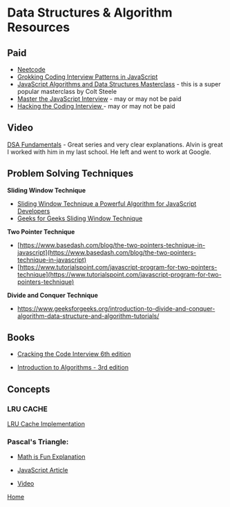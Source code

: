 # Data Structures & Algorithm Resources

## Paid

- [Neetcode](https://neetcode.io/)
- [Grokking Coding Interview Patterns in JavaScript](https://www.educative.io/courses/grokking-coding-interview-patterns-javascript)
- [JavaScript Algorithms and Data Structures Masterclass](https://www.udemy.com/course/js-algorithms-and-data-structures-masterclass/) - this is a super popular masterclass by Colt Steele
- [Master the JavaScript Interview](https://www.educative.io/courses/master-the-javascript-interview) - may or may not be paid
- [Hacking the Coding Interview ](https://www.educative.io/courses/coderust-hacking-the-coding-interview) - may or may not be paid

## Video

[DSA Fundamentals](https://www.youtube.com/playlist?list=PLxQ8cCJ6LyOZHhAjIYrEFWcfYdyJl5VYf) - Great series and very clear explanations. Alvin is great I worked with him in my last school. He left and went to work at Google.

## Problem Solving Techniques

**Sliding Window Technique**

- [Sliding Window Technique a Powerful Algorithm for JavaScript Developers](https://dev.to/sanukhandev/the-sliding-window-technique-a-powerful-algorithm-for-javascript-developers-3nfm)
- [Geeks for Geeks Sliding Window Technique](https://www.geeksforgeeks.org/window-sliding-technique/)

**Two Pointer Technique**

- [https://www.basedash.com/blog/the-two-pointers-technique-in-javascript](https://www.basedash.com/blog/the-two-pointers-technique-in-javascript)
- [https://www.tutorialspoint.com/javascript-program-for-two-pointers-technique](https://www.tutorialspoint.com/javascript-program-for-two-pointers-technique)

**Divide and Conquer Technique**

- [https://www.geeksforgeeks.org/introduction-to-divide-and-conquer-algorithm-data-structure-and-algorithm-tutorials/ ](https://www.geeksforgeeks.org/introduction-to-divide-and-conquer-algorithm-data-structure-and-algorithm-tutorials/)

## Books

- [Cracking the Code Interview 6th edition](https://drive.google.com/file/d/11fkeTwGlJwndJDamIIPlJTa7JyYxtbaL/view?usp=sharing)

- [Introduction to Algorithms - 3rd edition](https://drive.google.com/file/d/1UczgFPMsWYdOKT32fz77YPdMPlypfooi/view?usp=sharing)

## Concepts

### LRU CACHE

[LRU Cache Implementation](https://www.geeksforgeeks.org/lru-cache-implementation/)

### Pascal's Triangle:

- [Math is Fun Explanation](https://www.mathsisfun.com/pascals-triangle.html)

- [JavaScript Article](https://www.geeksforgeeks.org/javascript-program-to-print-pascals-pattern-triangle-pyramid/)

- [Video](https://www.youtube.com/watch?v=iakcznipu1M)

[Home][def]

[def]: README.md
